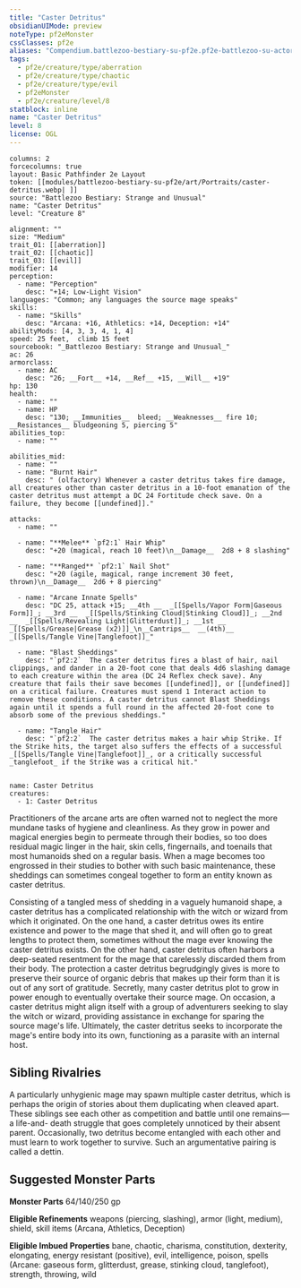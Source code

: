 ```yaml
---
title: "Caster Detritus"
obsidianUIMode: preview
noteType: pf2eMonster
cssClasses: pf2e
aliases: "Compendium.battlezoo-bestiary-su-pf2e.pf2e-battlezoo-su-actors.Actor.qT9CuTNFIlLFNWsd" 
tags:
  - pf2e/creature/type/aberration
  - pf2e/creature/type/chaotic
  - pf2e/creature/type/evil
  - pf2eMonster
  - pf2e/creature/level/8
statblock: inline
name: "Caster Detritus"
level: 8
license: OGL
---
```


```statblock
columns: 2
forcecolumns: true
layout: Basic Pathfinder 2e Layout
token: [[modules/battlezoo-bestiary-su-pf2e/art/Portraits/caster-detritus.webp| ]]
source: "Battlezoo Bestiary: Strange and Unusual"
name: "Caster Detritus"
level: "Creature 8"

alignment: ""
size: "Medium"
trait_01: [[aberration]]
trait_02: [[chaotic]]
trait_03: [[evil]]
modifier: 14
perception:
  - name: "Perception"
    desc: "+14; Low-Light Vision"
languages: "Common; any languages the source mage speaks"
skills:
  - name: "Skills"
    desc: "Arcana: +16, Athletics: +14, Deception: +14"
abilityMods: [4, 3, 3, 4, 1, 4]
speed: 25 feet,  climb 15 feet
sourcebook: "_Battlezoo Bestiary: Strange and Unusual_"
ac: 26
armorclass:
  - name: AC
    desc: "26; __Fort__ +14, __Ref__ +15, __Will__ +19"
hp: 130
health:
  - name: ""
  - name: HP
    desc: "130; __Immunities__  bleed; __Weaknesses__ fire 10; __Resistances__ bludgeoning 5, piercing 5"
abilities_top:
  - name: ""

abilities_mid:
  - name: ""
  - name: "Burnt Hair"
    desc: " (olfactory) Whenever a caster detritus takes fire damage, all creatures other than caster detritus in a 10-foot emanation of the caster detritus must attempt a DC 24 Fortitude check save. On a failure, they become [[undefined]]."

attacks:
  - name: ""

  - name: "**Melee** `pf2:1` Hair Whip"
    desc: "+20 (magical, reach 10 feet)\n__Damage__  2d8 + 8 slashing"

  - name: "**Ranged** `pf2:1` Nail Shot"
    desc: "+20 (agile, magical, range increment 30 feet, thrown)\n__Damage__  2d6 + 8 piercing"

  - name: "Arcane Innate Spells"
    desc: "DC 25, attack +15; __4th __  _[[Spells/Vapor Form|Gaseous Form]]_; __3rd __  _[[Spells/Stinking Cloud|Stinking Cloud]]_; __2nd __  _[[Spells/Revealing Light|Glitterdust]]_; __1st __  _[[Spells/Grease|Grease (x2)]]_\n__Cantrips__  __(4th)__ _[[Spells/Tangle Vine|Tanglefoot]]_"

  - name: "Blast Sheddings"
    desc: "`pf2:2`  The caster detritus fires a blast of hair, nail clippings, and dander in a 20-foot cone that deals 4d6 slashing damage to each creature within the area (DC 24 Reflex check save). Any creature that fails their save becomes [[undefined]], or [[undefined]] on a critical failure. Creatures must spend 1 Interact action to remove these conditions. A caster detritus cannot Blast Sheddings again until it spends a full round in the affected 20-foot cone to absorb some of the previous sheddings."

  - name: "Tangle Hair"
    desc: "`pf2:2`  The caster detritus makes a hair whip Strike. If the Strike hits, the target also suffers the effects of a successful _[[Spells/Tangle Vine|Tanglefoot]]_, or a critically successful _tanglefoot_ if the Strike was a critical hit."
 
```

```encounter-table
name: Caster Detritus
creatures:
  - 1: Caster Detritus
```



Practitioners of the arcane arts are often warned not to neglect the more mundane tasks of hygiene and cleanliness. As they grow in power and magical energies begin to permeate through their bodies, so too does residual magic linger in the hair, skin cells, fingernails, and toenails that most humanoids shed on a regular basis. When a mage becomes too engrossed in their studies to bother with such basic maintenance, these sheddings can sometimes congeal together to form an entity known as caster detritus.

Consisting of a tangled mess of shedding in a vaguely humanoid shape, a caster detritus has a complicated relationship with the witch or wizard from which it originated. On the one hand, a caster detritus owes its entire existence and power to the mage that shed it, and will often go to great lengths to protect them, sometimes without the mage ever knowing the caster detritus exists. On the other hand, caster detritus often harbors a deep-seated resentment for the mage that carelessly discarded them from their body. The protection a caster detritus begrudgingly gives is more to preserve their source of organic debris that makes up their form than it is out of any sort of gratitude. Secretly, many caster detritus plot to grow in power enough to eventually overtake their source mage. On occasion, a caster detritus might align itself with a group of adventurers seeking to slay the witch or wizard, providing assistance in exchange for sparing the source mage's life. Ultimately, the caster detritus seeks to incorporate the mage's entire body into its own, functioning as a parasite with an internal host.

## Sibling Rivalries

A particularly unhygienic mage may spawn multiple caster detritus, which is perhaps the origin of stories about them duplicating when cleaved apart. These siblings see each other as competition and battle until one remains—a life-and- death struggle that goes completely unnoticed by their absent parent. Occasionally, two detritus become entangled with each other and must learn to work together to survive. Such an argumentative pairing is called a dettin.

## Suggested Monster Parts

**Monster Parts** 64/140/250 gp

**Eligible Refinements** weapons (piercing, slashing), armor (light, medium), shield, skill items (Arcana, Athletics, Deception)

**Eligible Imbued Properties** bane, chaotic, charisma, constitution, dexterity, elongating, energy resistant (positive), evil, intelligence, poison, spells (Arcane: gaseous form, glitterdust, grease, stinking cloud, tanglefoot), strength, throwing, wild
